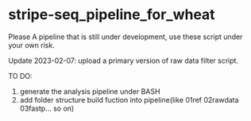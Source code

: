 # stripe-seq_pipeline_for_wheat
Please A pipeline that is still under development, use these script under your own risk.

Update 2023-02-07: upload a primary version of raw data filter script.

TO DO:
1. generate the analysis pipeline under BASH
2. add folder structure build fuction into pipeline(like 01ref 02rawdata 03fastp... so on)

